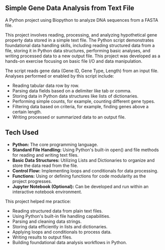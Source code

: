 ## Simple Gene Data Analysis from Text File
A Python project using Biopython to analyze DNA sequences from a FASTA file.


This project involves reading, processing, and analyzing hypothetical gene property data stored in a simple text file. The Python script demonstrates foundational data handling skills, including reading structured data from a file, storing it in Python data structures, performing basic analyses, and writing processed data to a new output file. This project was developed as a hands-on exercise focusing on basic file I/O and data manipulation.


The script reads gene data (Gene ID, Gene Type, Length) from an input file. Analyses performed or enabled by this script include:

-   Reading tabular data row by row.
-   Parsing data fields based on a delimiter like tab or comma.
-   Storing data in Python data structures like lists of dictionaries.
-   Performing simple counts, for example, counting different gene types.
-   Filtering data based on criteria, for example, finding genes above a certain length.
-   Writing processed or summarized data to an output file.

## Tech Used

-   **Python:** The core programming language.
-   **Standard File Handling:** Using Python's built-in open() and file methods for reading and writing text files.
-   **Basic Data Structures:** Utilizing Lists and Dictionaries to organize and store the data read from the file.
-   **Control Flow:** Implementing loops and conditionals for data processing.
-   **Functions:** Using or defining functions for code modularity as the project progresses.
-   **Jupyter Notebook (Optional):** Can be developed and run within an interactive notebook environment.

This project helped me practice:

-   Reading structured data from plain text files.
-   Using Python's built-in file handling capabilities.
-   Parsing and cleaning data strings.
-   Storing data efficiently in lists and dictionaries.
-   Applying loops and conditionals to process data.
-   Writing results to output files.
-   Building foundational data analysis workflows in Python.

